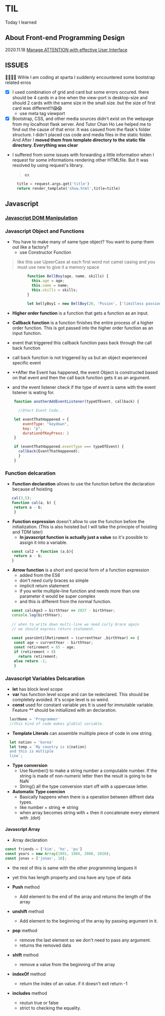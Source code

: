 # TIL
Today I learned


## About Front-end Programming Design
2020.11.18
[Manage ATTENTION with effective User Interface](https://github.com/General-code/TIL/blob/main/Front-end%20Design%20Princple.md)


## ISSUES
🤷‍♂️🤷‍♀️ Wihle I am coding at sparta I suddenly encountered some bootstrap related erros
  - [x] I used combination of grid and card but some errors occured. there should be 4 cards in a line when the view-port is desktop-size and should 2 cards with the same size in the small size. but the size of first card was different!!!😱😱 
    - use meta tag viewport
  - [x] Bootstrap, CSS, and other media sources didn't exist on the webpage from my localhost flask server. And Tutor Chan Ho Lee helped me to find out the cause of that error. It was casued from the flask's folder structure. I didn't placed css code and media files in the static folder. And After I **moved them from template directory to the static file directory. Everything was clear** 

- I suffered from some issues with forwarding a little information when I request for some informations rendering other HTMLfile. But It was resolved by using request's library. 
  > ex 
  
  ```python
    title = request.args.get('title')
    return render_template('show.html',title=title)
  ```

## Javascript

### [Javascript DOM Manipulation](https://github.com/General-code/TIL/blob/main/Javascript%20DOM%20manipulation.md)


### Javascript Object and Functions
- You have to make many of same type object? You want to pump them out like a factory?
  - use Constructor Function 
> like this use UpeerCase at each first word not camel casing and you must use new to give it a memory space 
```javascript
          function BellBoy(age, name, skills) {
            this.age = age;
            this.name = name;
            this.skills = skills;
          }
          
          let bellyBoy1 = new BellBoy(20, 'Pssion', ['limitless passion','speedy feet']);
 ```
 
- **Higher order function** is a function that gets a function as an input.
- **Callback function** is a function finishes the entire process of a higher order function. This is got passed into the higher order function as an input function.
- event that triggered this callback function  pass back through the call back function
- call back function is not triggered by us but an object experienced specific event

- **After the Event has happened, the event Object is constructed based on that event and then the call back function gets it as an argument.
- and the event listener check if the type of event is same with the event listener is wating for. 

```javascript
    function anotherAddEventListener(typeOfEvent, callback) {

      //Dtect Event Code.. 

    let eventThatHappened = {
        eventType: "keydown",
        key: "p",
        durationOfKeyPress: 2
    }

    if (eventThatHappened.eventType === typeOfEvent) {
      callback(EventThatHappened);
      }
    }
```

### Function delcaration
- **Function declaration** allows to use the function before the declaration because of hoisting
```javascript
   cal(3,5);
   function cal(a, b) {
    return a - b;
    }
```
- **Function expression** doesn't allow to use the function before the initialization. (This is also hoisted but I will talke the principle of hoisting and TDM later)
  - **In javascript function is actually just a value** so it's possible to assign it into a variable.
```javascript
   const cal2 = function (a,b){
    return a - b;
   }
```
- **Arrow function** is a short and special form of a function expression
  - added from the ES6
  - don't need curly braces so simple
  - implicit return statement
  - if you write multiple-line function and needs more than one parameter it would be super complex
  - and this is different from the normal function. 
  
```javascript
   const calcAge3 = birthYear => 2037 - birthYear;
   console.log(birthYear);
   
   // when to write down multi-line we need curly brace again
   // we should express return statement.
   
   const yearsUntilRetirement = (currentYear ,birthYear) => {
    const age = currentYear - birthYear;
    const retirement = 65 - age;
    if (retirement > 0)
      return retirement;
    else return -1;
    }
```


### Javascript Variables Delcaration
- **let** has block level scope
- **var** has function level scope and can be redeclared. This should be completely avoided. It's scope level is so weird.
- **const** used for constant variable yes It is used for immutable variable. Feature ** should be initiallized with an declaration.

```javascript
  lastName = 'Programmer'
  //this kind of code makes globlal variable.

```


- **Template Literals** can assemble mulitiple piece of code in one string.
```javascript
  let nation = 'korea'
  let temp = `My country is ${nation}
  and this is multiple
  line`;
```

- **Type conversion**
  - Use Number() to make a string number a computable number. If the string is made of non-numeric letter then the result is going to be NaN
  - String() all the type conversion start off with a uppercase letter.
- **Automatic Type coercion**
  - Basically happens when there is a operation between diffrent data types.
  - like number + string => string
  - when array becomes string with + then it concatenate every element with .(dot)


#### Javascript Array
- Array declaration
```javascript
const friends = ['kim', 'ho', 'pu']
const years = new Array(1991, 1984, 2008, 2020);
const jonas = ['jonas', 10];
```
- the rest of this is same with the other programming langues it
- yet this has length property and cna have any type of data

- **Push** method
  - Add element to the end of the array and returns the length of the array
- **unshift** method
  - Add element to the beginning of the array by passing argument in it.
- **pop** method
  - remove the last element so we don't need to pass any argument.
  - returns the removed data
- **shift** method
  - remove a value from the beginning of the array
  

- **indexOf** method
  - return the index of an value. if it doesn't exit return -1

- **includes** method
  - reutun true or false
  - strict to checking the equality.
